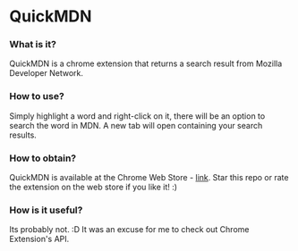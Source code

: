 QuickMDN
=========================
### What is it? 
QuickMDN is a chrome extension that returns a search result from Mozilla Developer Network.

### How to use?
Simply highlight a word and right-click on it, there will be an option to search the word in MDN. A new tab will open containing your search results.

### How to obtain?
QuickMDN is available at the Chrome Web Store - [link](https://chrome.google.com/webstore/detail/quickmdn/hnknnidekbnlnhjjhbailbnmfdhomfgk ). Star this repo or rate the extension on the web store if you like it! :) 

### How is it useful? 
Its probably not. :D It was an excuse for me to check out Chrome Extension's API. 
